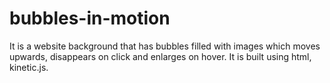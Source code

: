 bubbles-in-motion
=================

It is a website background that has bubbles filled with images which moves upwards, disappears on click and enlarges on hover. It is built using html, kinetic.js.
